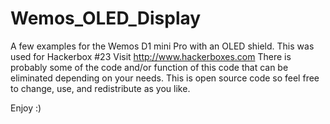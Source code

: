 # Wemos_OLED_Display
A few examples for the Wemos D1 mini Pro with an OLED shield.
This was used for Hackerbox #23   Visit http://www.hackerboxes.com
There is probably some of the code and/or function of this code that can be eliminated depending on your needs.
This is open source code so feel free to change, use, and redistribute as you like.

Enjoy :)
